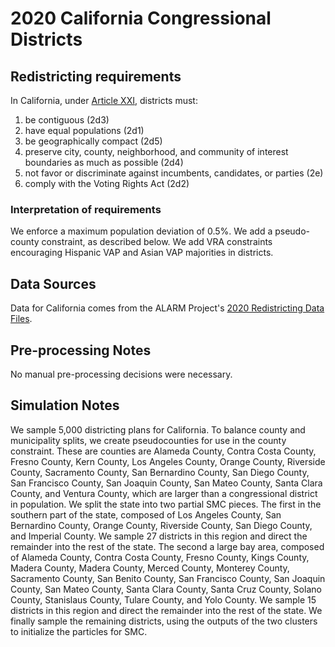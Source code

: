 # 2020 California Congressional Districts

## Redistricting requirements
In California, under [Article XXI](https://leginfo.legislature.ca.gov/faces/codes_displayText.xhtml?lawCode=CONS&division=&title=&part=&chapter=&article=XXI), districts must:

1. be contiguous (2d3)
1. have equal populations (2d1) 
1. be geographically compact (2d5)
1. preserve city, county, neighborhood, and community of interest boundaries as much as possible (2d4)
1. not favor or discriminate against incumbents, candidates, or parties (2e)
1. comply with the Voting Rights Act (2d2)


### Interpretation of requirements
We enforce a maximum population deviation of 0.5%. We add a pseudo-county constraint, as described below. We add VRA constraints encouraging Hispanic VAP and Asian VAP majorities in districts.

## Data Sources
Data for California comes from the ALARM Project's [2020 Redistricting Data Files](https://alarm-redist.github.io/posts/2021-08-10-census-2020/).

## Pre-processing Notes
No manual pre-processing decisions were necessary.

## Simulation Notes
We sample 5,000 districting plans for California. To balance county and municipality splits, we create pseudocounties for use in the county constraint. These are counties are Alameda County, Contra Costa County, Fresno County, Kern County, Los Angeles County, Orange County, Riverside County, Sacramento County, San Bernardino County, San Diego County, San Francisco County, San Joaquin County, San Mateo County, Santa Clara County, and Ventura County, which are larger than a congressional district in population.
We split the state into two partial SMC pieces. The first in the southern part of the state, composed of Los Angeles County, San Bernardino County, Orange County, Riverside County, San Diego County, and Imperial County. We sample 27 districts in this region and direct the remainder into the rest of the state. The second a large bay area, composed of Alameda County, Contra Costa County, Fresno County, Kings County, Madera County, Madera County, Merced County, Monterey County, Sacramento County, San Benito County, San Francisco County, San Joaquin County, San Mateo County, Santa Clara County, Santa Cruz County, Solano County, Stanislaus County, Tulare County, and Yolo County. We sample 15 districts in this region and direct the remainder into the rest of the state. We finally sample the remaining districts, using the outputs of the two clusters to initialize the particles for SMC.
